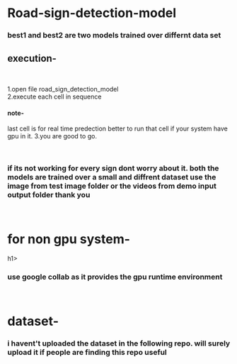 # Road-sign-detection-model

<h3>best1 and best2 are two models trained over differnt data set</h3>
<h2>execution-</h2><br>
<p>1.open file road_sign_detection_model<br>
    2.execute each cell in sequence
          <h4>note-</h4>last cell is for real time predection better to run that cell if your system have gpu in it.
  3.you are good to go.
</p>
<br>

<h3>if its not working for every sign dont worry about it.
both the models are trained over a small and diffrent dataset
use the image from test image folder or the videos from demo input output folder
thank you</h3>
<br>

<h1>for non gpu system-</h1>h1>
<h3>use google collab as it provides the gpu runtime environment</h3>
<br>
<h1>dataset-</h1>
<h3>i havent't uploaded the dataset in the following repo.
will surely upload it if people are finding this repo useful
</h3>



